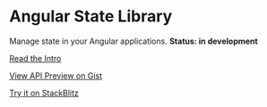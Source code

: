 # Angular State Library

Manage state in your Angular applications. **Status: in development** 

[Read the Intro](https://dev.to/antischematic/angular-state-library-3gkl)

[View API Preview on Gist](https://gist.github.com/antischematic/856f3ed041ca0532ea19860c84bcaa4d)

[Try it on StackBlitz](https://stackblitz.com/edit/angular-state-library?file=src%2Fapp%2Fui-todos.component.ts)
